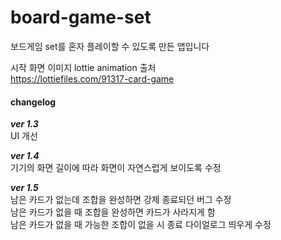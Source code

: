 # board-game-set  
보드게임 set를 혼자 플레이할 수 있도록 만든 앱입니다  

시작 화면 이미지 lottie animation 출처  
https://lottiefiles.com/91317-card-game

#### changelog 
***ver 1.3***  
UI 개선  
  
***ver 1.4***  
기기의 화면 길이에 따라 화면이 자연스럽게 보이도록 수정

***ver 1.5***  
남은 카드가 없는데 조합을 완성하면 강제 종료되던 버그 수정  
남은 카드가 없을 때 조합을 완성하면 카드가 사라지게 함  
남은 카드가 없을 때 가능한 조합이 없을 시 종료 다이얼로그 띄우게 수정
